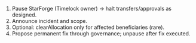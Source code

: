 1) Pause StarForge (Timelock owner) → halt transfers/approvals as designed.
2) Announce incident and scope.
3) Optional: clearAllocation only for affected beneficiaries (rare).
4) Propose permanent fix through governance; unpause after fix executed.
